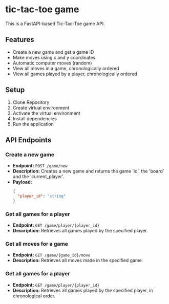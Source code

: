 # tic-tac-toe game
This is a FastAPI-based Tic-Tac-Toe game API.
## Features
* Create a new game and get a game ID
* Make moves using x and y coordinates
* Automatic computer moves (random)
* View all moves in a game, chronologically ordered
* View all games played by a player, chronologically ordered

## Setup

1. Clone Repository
2. Create virtual environment
3. Activate the virtual environment
4. Install dependencies
5. Run the application

## API Endpoints
### Create a new game
- **Endpoint:** `POST /game/new`
- **Description:** Creates a new game and returns the game 'id', the 'board' and the 'current_player'.
- **Payload:**
  ```json
  {
    "player_id": "string"
  }
  
### Get all games for a player
- **Endpoint:** `GET /game/player/{player_id}`
- **Description:** Retrieves all games played by the specified player.
 
### Get all moves for a game
- **Endpoint:** `GET /game/{game_id}/move`
- **Description:** Retrieves all moves made in the specified game.

### Get all games for a player

- **Endpoint:** `GET /game/player/{player_id}`
- **Description:** Retrieves all games played by the specified player, in chronological order.


